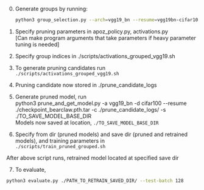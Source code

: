 
0) Generate groups by running:

   ```bash
   python3 group_selection.py --arch=vgg19_bn --resume=vgg19bn-cifar100.pth.tar --dataset=cifar100 --ngroups=10
   ```

1) Specify pruning parameters in apoz_policy.py, activations.py <br>
   [Can make program arguments that take parameters if heavy parameter tuning is needed] <br>

2) Specify group indices in ./scripts/activations_grouped_vgg19.sh <br>

3) To generate pruning candidates run `./scripts/activations_grouped_vgg19.sh`  <br>

4) Pruning candidate now stored in ./prune_candidate_logs <br>

5) Generate pruned model, run   <br>
   python3 prune_and_get_model.py -a vgg19_bn -d cifar100 --resume ./checkpoint_bearclaw.pth.tar  -c ./prune_candidate_logs/ -s ./TO_SAVE_MODEL_BASE_DIR <br>
   Models now saved at location, `./TO_SAVE_MODEL_BASE_DIR` <br>

6) Specify from dir (pruned models) and save dir (pruned and retrained models), and training parameters in <br>
   `./scripts/train_pruned_grouped.sh` <br>

After above script runs, retrained model located at specified save dir <br>

7) To evaluate, <br>

  ```bash
  python3 evaluate.py ./PATH_TO_RETRAIN_SAVED_DIR/ --test-batch 128
  ```

